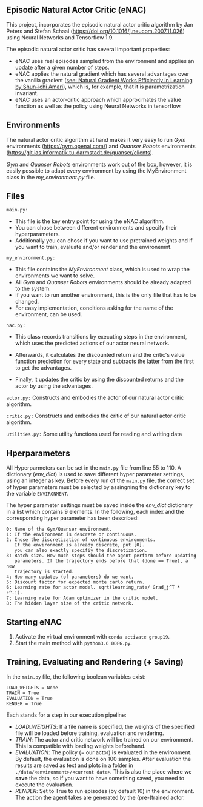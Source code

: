 <h2>Episodic Natural Actor Critic (eNAC)</h2>

This project, incorporates the episodic natural actor critic algorithm by Jan Peters and Stefan Schaal (https://doi.org/10.1016/j.neucom.2007.11.026) using Neural Networks and Tensorflow 1.9.

The episodic natural actor critic has several important properties:

- eNAC uses real episodes sampled from the environment and applies an update after a given number of steps.
- eNAC applies the natural gradient which has several advantages over the vanilla gradient ([see: Natural Gradient Works Efficiently in Learning by Shun-ichi Amari](https://doi.org/10.1162/089976698300017746 )), which is, for example, that it is parametrization invariant.
- eNAC uses an actor-critic approach which approximates the value function as well as the policy using Neural Networks in tensorflow.



## Environments

The natural actor critic algorithm at hand makes it very easy to run _Gym_ environments (https://gym.openai.com/) and _Quanser Robots_ environments (https://git.ias.informatik.tu-darmstadt.de/quanser/clients). 

_Gym_ and _Quanser Robots_ environments work out of the box, however, it is easily possible to adapt every environment by using the MyEnvironment class in the _my_environment.py_ file. 



<h2> Files </h2>

`main.py:` 

* This file is the key entry point for using the eNAC algorithm. 
* You can chose between different environments and specify their hyperparameters.
* Additionally you can chose if you want to use pretrained weights and if you want to train, evaluate and/or render and the environemnt.

`my_environment.py:`

* This file contains the _MyEnvironment_ class, which is used to wrap the environments we want to solve.
* All _Gym_ and _Quanser Robots_ environments should be already adapted to the system.
* If you want to run another environment, this is the only file that has to be changed.
* For easy implementation, conditions asking for the name of the environment, can be used.

`nac.py:`

* This class records transitions by executing steps in the environment, which uses the predicted actions of our actor neural network.

*  Afterwards, it calculates the discounted return and the critic's value function prediction for every state and subtracts the latter from the first to get the advantages.
* Finally, it updates the critic by using the discounted returns and the actor by using the advantages.

`actor.py:` Constructs and embodies the actor of our natural actor critic algorithm.

`critic.py:` Constructs and embodies the critic of our natural actor critic algorithm.

`utilities.py:` Some utility functions used for reading and writing data



<h2> Hperparameters </h2>

All Hyperparmeters can be set in the `main.py` file from line 55 to 110. A dictionary (_env_dict_) is used to save different hyper parameter settings, using an integer as key. Before every run of the `main.py` file, the correct set of hyper parameters must be selected by assingning the dictionary key to the variable `ENVIRONMENT`.

The hyper parameter settings must be saved inside the _env_dict_ dictionary in a list which contains 9 elements. In the following, each index and the corresponding hyper parameter has been described:

```
0: Name of the Gym/Quanser environment.
1: If the environment is descrete or continuous.
2: Chose the discretization of continuous environments.
   If the environment is already discrete, put [0].
   you can also exactly specifiy the discretization.
3: Batch size. How much steps should the agent perform before updating 
   parameters. If the trajectory ends before that (done == True), a new 
   trajectory is started.
4: How many updates (of parameters) do we want.
5: Discount factor for expected monte carlo return.
6: Learning rate for actor model. sqrt(learning_rate/ Grad_j^T * F^-1).
7: Learning rate for Adam optimizer in the critic model.
8: The hidden layer size of the critic network.
```



## Starting eNAC

1. Activate the virtual environment with `conda activate group19`.
2. Start the main method with `python3.6 DDPG.py`.



## Training, Evaluating and Rendering (+ Saving)

In the `main.py` file, the following boolean variables exist:

```
LOAD_WEIGHTS = None
TRAIN = True
EVALUATION = True
RENDER = True
```

Each stands for a step in our execution pipeline:

* *LOAD_WEIGHTS*: If a file name is specified, the weights of the specified file will be loaded before training, evaluation and rendering.
* *TRAIN*: The actor and critic network will be trained on our environment. This is compatible with loading weights beforehand.
* *EVALUATION*: The policy (= our actor) is evaluated in the environment. By default, the evaluation is done on 100 samples. After evaluation the results are saved as text and plots in a folder in `./data/<environment>/<current date>`. This is also the place where we **save** the data, so if you want to have something saved, you need to execute the evaluation.
* *RENDER*: Set to True to run episodes (by default 10) in the environment. The action the agent takes are generated by the (pre-)trained actor.
